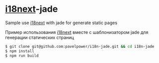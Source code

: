 [i18next](http://i18next.com/)-jade 
=========

Sample use [i18next](http://i18next.com/) with jade for generate static pages

Пример использования [i18next](http://i18next.com/) вместе с шаблонизатором jade для генерации статических страниц


```bash
$ git clone git@github.com:pavelpower/i18n-jade.git && cd i18n-jade
$ npm install
$ npm run build
```
